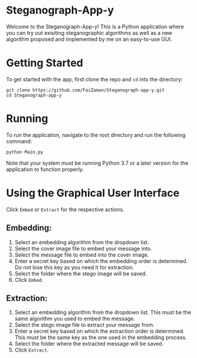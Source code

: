 # Steganograph-App-y

Welcome to the Steganograph-App-y! This is a Python application where you can try out exisiting steganographic algorithms as well as a new algorithm proposed and implemented by me on an easy-to-use GUI.

# Getting Started

To get started with the app, first clone the repo and `cd` into the directory:

```
git clone https://github.com/FaiZaman/Steganograph-app-y.git
cd Steganograph-app-y
```

# Running

To run the application, navigate to the root directory and run the following command:

```
python Main.py
```

Note that your system must be running Python 3.7 or a later version for the application to function properly.

# Using the Graphical User Interface

Click `Embed` or `Extract` for the respective actions.

## Embedding:

1) Select an embedding algorithm from the dropdown list.
2) Select the cover image file to embed your message into.
3) Select the message file to embed into the cover image.
4) Enter a secret key based on which the embedding order is determined. Do not lose this key as you need it for extraction.
5) Select the folder where the stego image will be saved.
6) Click `Embed`.

## Extraction:

1) Select an embedding algorithm from the dropdown list. This must be the same algorithm you used to embed the message.
2) Select the stego image file to extract your message from.
3) Enter a secret key based on which the extraction order is determined. This must be the same key as the one used in the embedding process.
4) Select the folder where the extracted message will be saved.
5) Click `Extract`.
